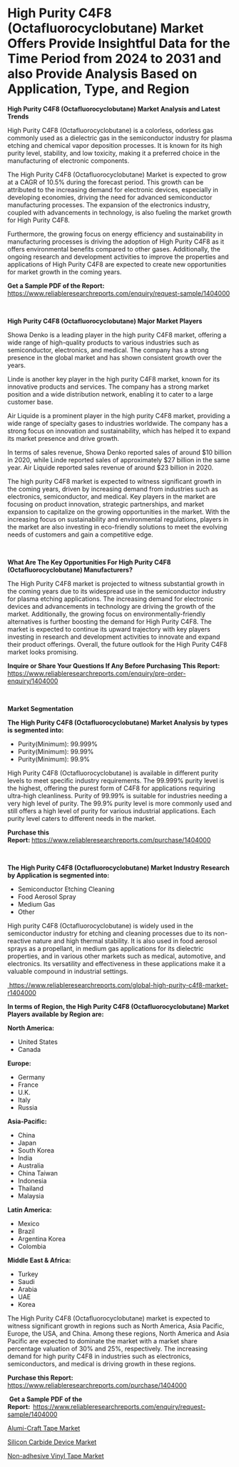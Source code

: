 <p><h1>High Purity C4F8 (Octafluorocyclobutane) Market Offers Provide Insightful Data for the Time Period from 2024 to 2031 and also Provide Analysis Based on Application, Type, and Region</h1></p><p><strong>High Purity C4F8 (Octafluorocyclobutane) Market Analysis and Latest Trends</strong></p>
<p><p>High Purity C4F8 (Octafluorocyclobutane) is a colorless, odorless gas commonly used as a dielectric gas in the semiconductor industry for plasma etching and chemical vapor deposition processes. It is known for its high purity level, stability, and low toxicity, making it a preferred choice in the manufacturing of electronic components.</p><p>The High Purity C4F8 (Octafluorocyclobutane) Market is expected to grow at a CAGR of 10.5% during the forecast period. This growth can be attributed to the increasing demand for electronic devices, especially in developing economies, driving the need for advanced semiconductor manufacturing processes. The expansion of the electronics industry, coupled with advancements in technology, is also fueling the market growth for High Purity C4F8.</p><p>Furthermore, the growing focus on energy efficiency and sustainability in manufacturing processes is driving the adoption of High Purity C4F8 as it offers environmental benefits compared to other gases. Additionally, the ongoing research and development activities to improve the properties and applications of High Purity C4F8 are expected to create new opportunities for market growth in the coming years.</p></p>
<p><strong>Get a Sample PDF of the Report:&nbsp;</strong> <a href="https://www.reliableresearchreports.com/enquiry/request-sample/1404000">https://www.reliableresearchreports.com/enquiry/request-sample/1404000</a></p>
<p>&nbsp;</p>
<p><strong>High Purity C4F8 (Octafluorocyclobutane) Major Market Players</strong></p>
<p><p>Showa Denko is a leading player in the high purity C4F8 market, offering a wide range of high-quality products to various industries such as semiconductor, electronics, and medical. The company has a strong presence in the global market and has shown consistent growth over the years.</p><p>Linde is another key player in the high purity C4F8 market, known for its innovative products and services. The company has a strong market position and a wide distribution network, enabling it to cater to a large customer base.</p><p>Air Liquide is a prominent player in the high purity C4F8 market, providing a wide range of specialty gases to industries worldwide. The company has a strong focus on innovation and sustainability, which has helped it to expand its market presence and drive growth.</p><p>In terms of sales revenue, Showa Denko reported sales of around $10 billion in 2020, while Linde reported sales of approximately $27 billion in the same year. Air Liquide reported sales revenue of around $23 billion in 2020.</p><p>The high purity C4F8 market is expected to witness significant growth in the coming years, driven by increasing demand from industries such as electronics, semiconductor, and medical. Key players in the market are focusing on product innovation, strategic partnerships, and market expansion to capitalize on the growing opportunities in the market. With the increasing focus on sustainability and environmental regulations, players in the market are also investing in eco-friendly solutions to meet the evolving needs of customers and gain a competitive edge.</p></p>
<p>&nbsp;</p>
<p><strong>What Are The Key Opportunities For High Purity C4F8 (Octafluorocyclobutane) Manufacturers?</strong></p>
<p><p>The High Purity C4F8 market is projected to witness substantial growth in the coming years due to its widespread use in the semiconductor industry for plasma etching applications. The increasing demand for electronic devices and advancements in technology are driving the growth of the market. Additionally, the growing focus on environmentally-friendly alternatives is further boosting the demand for High Purity C4F8. The market is expected to continue its upward trajectory with key players investing in research and development activities to innovate and expand their product offerings. Overall, the future outlook for the High Purity C4F8 market looks promising.</p></p>
<p><strong>Inquire or Share Your Questions If Any Before Purchasing This Report:</strong> <a href="https://www.reliableresearchreports.com/enquiry/pre-order-enquiry/1404000">https://www.reliableresearchreports.com/enquiry/pre-order-enquiry/1404000</a></p>
<p>&nbsp;</p>
<p><strong>Market Segmentation</strong></p>
<p><strong>The High Purity C4F8 (Octafluorocyclobutane) Market Analysis by types is segmented into:</strong></p>
<p><ul><li>Purity(Minimum): 99.999%</li><li>Purity(Minimum): 99.99%</li><li>Purity(Minimum): 99.9%</li></ul></p>
<p><p>High Purity C4F8 (Octafluorocyclobutane) is available in different purity levels to meet specific industry requirements. The 99.999% purity level is the highest, offering the purest form of C4F8 for applications requiring ultra-high cleanliness. Purity of 99.99% is suitable for industries needing a very high level of purity. The 99.9% purity level is more commonly used and still offers a high level of purity for various industrial applications. Each purity level caters to different needs in the market.</p></p>
<p><strong>Purchase this Report:&nbsp;</strong><a href="https://www.reliableresearchreports.com/purchase/1404000">https://www.reliableresearchreports.com/purchase/1404000</a></p>
<p>&nbsp;</p>
<p><strong>The High Purity C4F8 (Octafluorocyclobutane) Market Industry Research by Application is segmented into:</strong></p>
<p><ul><li>Semiconductor Etching Cleaning</li><li>Food Aerosol Spray</li><li>Medium Gas</li><li>Other</li></ul></p>
<p><p>High purity C4F8 (Octafluorocyclobutane) is widely used in the semiconductor industry for etching and cleaning processes due to its non-reactive nature and high thermal stability. It is also used in food aerosol sprays as a propellant, in medium gas applications for its dielectric properties, and in various other markets such as medical, automotive, and electronics. Its versatility and effectiveness in these applications make it a valuable compound in industrial settings.</p></p>
<p><a href="https://www.reliableresearchreports.com/global-high-purity-c4f8-market-r1404000">&nbsp;https://www.reliableresearchreports.com/global-high-purity-c4f8-market-r1404000</a></p>
<p><strong>In terms of Region, the High Purity C4F8 (Octafluorocyclobutane) Market Players available by Region are:</strong></p>
<p>
    <p> <strong> North America: </strong>
        <ul>
            <li>United States</li>
            <li>Canada</li>
        </ul>
        </p> 
    <p> <strong> Europe: </strong>
        <ul>
            <li>Germany</li>
            <li>France</li>
            <li>U.K.</li>
            <li>Italy</li>
            <li>Russia</li>
        </ul>
        </p> 
    <p> <strong> Asia-Pacific: </strong>
        <ul>
            <li>China</li>
            <li>Japan</li>
            <li>South Korea</li>
            <li>India</li>
            <li>Australia</li>
            <li>China Taiwan</li>
            <li>Indonesia</li>
            <li>Thailand</li>
            <li>Malaysia</li>
        </ul>
        </p> 
    <p> <strong> Latin America: </strong>
        <ul>
            <li>Mexico</li>
            <li>Brazil</li>
            <li>Argentina Korea</li>
            <li>Colombia</li>
        </ul>
        </p> 
    <p> <strong> Middle East & Africa: </strong>
        <ul>
            <li>Turkey</li>
            <li>Saudi</li>
            <li>Arabia</li>
            <li>UAE</li>
            <li>Korea</li>
        </ul>
    </p>
    </p>
<p><p>The High Purity C4F8 (Octafluorocyclobutane) market is expected to witness significant growth in regions such as North America, Asia Pacific, Europe, the USA, and China. Among these regions, North America and Asia Pacific are expected to dominate the market with a market share percentage valuation of 30% and 25%, respectively. The increasing demand for high purity C4F8 in industries such as electronics, semiconductors, and medical is driving growth in these regions.</p></p>
<p><strong>Purchase this Report: </strong><a href="https://www.reliableresearchreports.com/purchase/1404000">https://www.reliableresearchreports.com/purchase/1404000</a></p>
<p>&nbsp;<strong>Get a Sample PDF of the Report:&nbsp;&nbsp;</strong><a href="https://www.reliableresearchreports.com/enquiry/request-sample/1404000">https://www.reliableresearchreports.com/enquiry/request-sample/1404000</a></p>
<p><strong></strong></p>
<p><p><a href="https://github.com/irjbaube82/Market-Research-Report-List-1/blob/main/alumi-craft-tape-market.md">Alumi-Craft Tape Market</a></p><p><a href="https://view.publitas.com/reportprime-1/silicon-carbide-device-market-size-share-analysis-growth-trends-forecast-2024-2031/">Silicon Carbide Device Market</a></p><p><a href="https://github.com/abdillahsp58/Market-Research-Report-List-1/blob/main/non-adhesive-vinyl-tape-market.md">Non-adhesive Vinyl Tape Market</a></p></p>